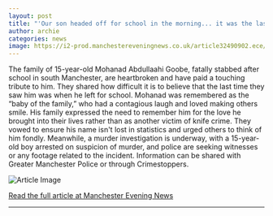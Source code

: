 ```yaml
---
layout: post
title: "'Our son headed off for school in the morning... it was the last time we would see that handsome face'"
author: archie
categories: news
image: https://i2-prod.manchestereveningnews.co.uk/article32490902.ece/ALTERNATES/s1200/0_Moss-Side-stabbing-scene.jpg
---
```

The family of 15-year-old Mohanad Abdullaahi Goobe, fatally stabbed after school in south Manchester, are heartbroken and have paid a touching tribute to him. They shared how difficult it is to believe that the last time they saw him was when he left for school. Mohanad was remembered as the “baby of the family,” who had a contagious laugh and loved making others smile. His family expressed the need to remember him for the love he brought into their lives rather than as another victim of knife crime. They vowed to ensure his name isn't lost in statistics and urged others to think of him fondly. Meanwhile, a murder investigation is underway, with a 15-year-old boy arrested on suspicion of murder, and police are seeking witnesses or any footage related to the incident. Information can be shared with Greater Manchester Police or through Crimestoppers.

![Article Image](https://i2-prod.manchestereveningnews.co.uk/article32490902.ece/ALTERNATES/s1200/0_Moss-Side-stabbing-scene.jpg)

[Read the full article at Manchester Evening News](https://www.manchestereveningnews.co.uk/news/greater-manchester-news/our-son-headed-school-morning-32490869)

---
